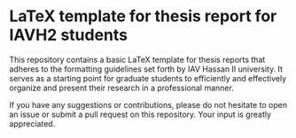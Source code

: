 #  LaTeX template for thesis report for IAVH2 students

This repository contains a basic LaTeX template for thesis reports that adheres to the formatting guidelines set forth by IAV Hassan II university.
It serves as a starting point for graduate students to efficiently and effectively organize and present their research in a professional manner.

If you have any suggestions or contributions, please do not hesitate to open an issue or submit a pull request on this repository. Your input is greatly appreciated.
